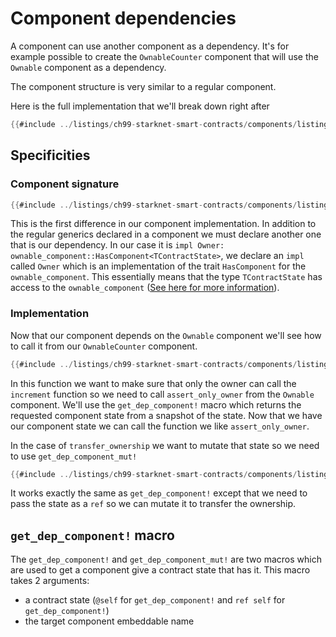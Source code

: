 # Component dependencies

A component can use another component as a dependency. It's for example possible to create
the `OwnableCounter` component that will use the `Ownable` component as a dependency.

The component structure is very similar to a regular component.

Here is the full implementation that we'll break down right after

```rust
{{#include ../listings/ch99-starknet-smart-contracts/components/listing_01_component_dep/src/counter.cairo:full}}
```

## Specificities

### Component signature

```rust
{{#include ../listings/ch99-starknet-smart-contracts/components/listing_01_component_dep/src/counter.cairo:component_signature}}
```

This is the first difference in our component implementation. In addition to the
regular generics declared in a component we must declare another one that is our
dependency. In our case it is `impl Owner: ownable_component::HasComponent<TContractState>`,
we declare an `impl` called `Owner` which is an implementation of the trait `HasComponent`
for the `ownable_component`. This essentially means that the type `TContractState` has access
to the `ownable_component` ([See here for more information](./ch99-01-05-01-components-under-the-hood.md#a-primer-on-embeddable-impls)).

### Implementation

Now that our component depends on the `Ownable` component we'll see how to call it from our `OwnableCounter` component.

```rust
{{#include ../listings/ch99-starknet-smart-contracts/components/listing_01_component_dep/src/counter.cairo:increment}}
```

In this function we want to make sure that only the owner can call the `increment` function so we need to call
`assert_only_owner` from the `Ownable` component. We'll use the `get_dep_component!` macro which returns the
requested component state from a snapshot of the state. Now that we have our component state we can call
the function we like `assert_only_owner`.

In the case of `transfer_ownership` we want to mutate that state so we need to use `get_dep_component_mut!`

```rust
{{#include ../listings/ch99-starknet-smart-contracts/components/listing_01_component_dep/src/counter.cairo:transfer_ownership}}
```

It works exactly the same as `get_dep_component!` except that we need to pass the state as a `ref` so we can
mutate it to transfer the ownership.

## `get_dep_component!` macro

The `get_dep_component!` and `get_dep_component_mut!` are two macros which are
used to get a component give a contract state that has it.
This macro takes 2 arguments:

- a contract state (`@self` for `get_dep_component!` and `ref self` for `get_dep_component!`)
- the target component embeddable name
